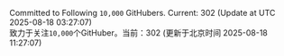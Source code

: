 Committed to Following `10,000` GitHubers. Current: <!-- FOLLOWING_COUNT -->302<!-- FOLLOWING_COUNT --> (Update at UTC <!-- LAST_UPDATED -->2025-08-18 03:27:07<!-- LAST_UPDATED -->)<br>
致力于关注`10,000`个GitHuber。当前：<!-- FOLLOWING_COUNT -->302<!-- FOLLOWING_COUNT --> (更新于北京时间 <!-- LAST_UPDATED_CST -->2025-08-18 11:27:07<!-- LAST_UPDATED_CST -->)
